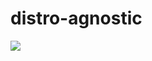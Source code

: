 # distro-agnostic

![](https://github.com/meisenzahl/distro-agnostic/actions/workflows/ubuntu:22.04.yml/badge.svg)
